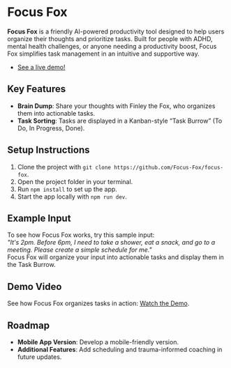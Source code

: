 # Focus Fox

**Focus Fox** is a friendly AI-powered productivity tool designed to help users organize their thoughts and prioritize tasks. Built for people with ADHD, mental health challenges, or anyone needing a productivity boost, Focus Fox simplifies task management in an intuitive and supportive way.
- [See a live demo!](https://focus-fox-app.netlify.app/)

## Key Features
- **Brain Dump**: Share your thoughts with Finley the Fox, who organizes them into actionable tasks.  
- **Task Sorting**: Tasks are displayed in a Kanban-style “Task Burrow” (To Do, In Progress, Done).  

## Setup Instructions
1. Clone the project with `git clone https://github.com/Focus-Fox/focus-fox`.  
2. Open the project folder in your terminal.  
3. Run `npm install` to set up the app.  
4. Start the app locally with `npm run dev`.  

## Example Input
To see how Focus Fox works, try this sample input:  
_"It's 2pm. Before 6pm, I need to take a shower, eat a snack, and go to a meeting. Please create a simple schedule for me."_  
Focus Fox will organize your input into actionable tasks and display them in the Task Burrow.

## Demo Video
See how Focus Fox organizes tasks in action: [Watch the Demo](https://youtu.be/sR8jJ10IKKQ).  

## Roadmap
- **Mobile App Version**: Develop a mobile-friendly version.  
- **Additional Features**: Add scheduling and trauma-informed coaching in future updates.  
